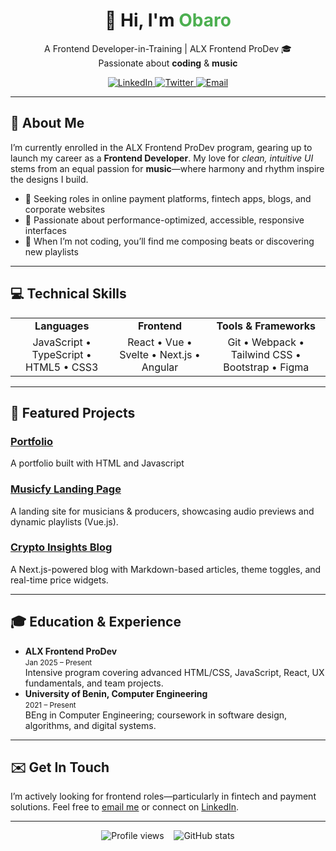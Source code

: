 <!-- ==================== HEADER ==================== -->
<div align="center">
  <h1>👋 Hi, I'm <span style="color:#4CAF50;">Obaro</span></h1>
  <p>
    A Frontend Developer-in-Training | ALX Frontend ProDev 🎓<br>
    Passionate about <strong>coding</strong> &amp; <strong>music</strong>
  </p>
  <!-- Optional: Social badges -->
  <p>
    <a href="https://www.linkedin.com/in/awowedeakpobaro/" target="_blank">
      <img src="https://media.licdn.com/dms/image/v2/D4D03AQGiVDE-nBrerA/profile-displayphoto-shrink_200_200/B4DZXtSg2xG8Ac-/0/1743442809646?e=1752105600&v=beta&t=5CJdG046Q0Uiy5lbtGJU9gnpo78wdHOtk33q4EAKUvk" alt="LinkedIn">
    </a>
    <a href="https://x.com/ManLikeObaro" target="_blank">
      <img src="https://media.licdn.com/dms/image/v2/D4D03AQGiVDE-nBrerA/profile-displayphoto-shrink_200_200/B4DZXtSg2xG8Ac-/0/1743442809646?e=1752105600&v=beta&t=5CJdG046Q0Uiy5lbtGJU9gnpo78wdHOtk33q4EAKUvk" alt="Twitter">
    </a>
    <a href="akpobaroawowede@gmail.com">
      <img src="https://encrypted-tbn0.gstatic.com/images?q=tbn:ANd9GcSt5j20cy6nP068DPAQvzLz2dFjFdzkk5DwEA&s" alt="Email">
    </a>
  </p>
</div>

<hr/>

<!-- ==================== ABOUT ME ==================== -->
<section>
  <h2>📝 About Me</h2>
  <p>
    I’m currently enrolled in the ALX Frontend ProDev program, gearing up to launch my career as a 
    <strong>Frontend Developer</strong>. My love for <em>clean, intuitive UI</em> stems from an equal 
    passion for <strong>music</strong>—where harmony and rhythm inspire the designs I build.
  </p>
  <ul>
    <li>🎯 Seeking roles in online payment platforms, fintech apps, blogs, and corporate websites</li>
    <li>🚀 Passionate about performance-optimized, accessible, responsive interfaces</li>
    <li>🎵 When I’m not coding, you’ll find me composing beats or discovering new playlists</li>
  </ul>
</section>

<hr/>

<!-- ==================== SKILLS ==================== -->
<section>
  <h2>💻 Technical Skills</h2>
  <table>
    <tr>
      <td align="center"><strong>Languages</strong></td>
      <td align="center"><strong>Frontend</strong></td>
      <td align="center"><strong>Tools &amp; Frameworks</strong></td>
    </tr>
    <tr>
      <td align="center">JavaScript • TypeScript • HTML5 • CSS3</td>
      <td align="center">React • Vue • Svelte • Next.js • Angular</td>
      <td align="center">Git • Webpack • Tailwind CSS • Bootstrap • Figma</td>
    </tr>
  </table>
</section>

<hr/>

<!-- ==================== PROJECTS ==================== -->
<section>
  <h2>🚧 Featured Projects</h2>
  <div>
    <h3><a href="https://github.com/ObaroAwowede/tiidelab-portfolio-practice.git">Portfolio</a></h3>
    <p>
      A portfolio built with HTML and Javascript
    </p>
  </div>
  <div>
    <h3><a href="https://github.com/your-username/musicfy">Musicfy Landing Page</a></h3>
    <p>
      A landing site for musicians &amp; producers, showcasing audio previews and dynamic playlists (Vue.js).
    </p>
  </div>
  <div>
    <h3><a href="https://github.com/your-username/crypto-blog">Crypto Insights Blog</a></h3>
    <p>
      A Next.js-powered blog with Markdown-based articles, theme toggles, and real-time price widgets.
    </p>
  </div>
</section>

<hr/>

<!-- ==================== EDUCATION & EXPERIENCE ==================== -->
<section>
  <h2>🎓 Education &amp; Experience</h2>
  <ul>
    <li>
      <strong>ALX Frontend ProDev</strong><br/>
      <small>Jan 2025 – Present</small><br/>
      Intensive program covering advanced HTML/CSS, JavaScript, React, UX fundamentals, and team projects.
    </li>
    <li>
      <strong>University of Benin, Computer Engineering</strong><br/>
      <small>2021 – Present</small><br/>
      BEng in Computer Engineering; coursework in software design, algorithms, and digital systems.
    </li>
    <!-- Add internships or freelance work here -->
  </ul>
</section>

<hr/>

<!-- ==================== CONTACT ==================== -->
<section>
  <h2>✉️ Get In Touch</h2>
  <p>
    I’m actively looking for frontend roles—particularly in fintech and payment solutions.  
    Feel free to <a href="akpobaroawowede@gmail.com">email me</a> or connect on 
    <a href="https://www.linkedin.com/in/awowedeakpobaro/" target="_blank">LinkedIn</a>.
  </p>
</section>

<hr/>

<!-- ==================== FOOTER ==================== -->
<div align="center">
  <p>
    <img src="https://komarev.com/ghpvc/?username=your-username&color=green" alt="Profile views"/>
    &nbsp;&nbsp;
    <img src="https://github-readme-stats.vercel.app/api?username=your-username&show_icons=true" alt="GitHub stats"/>
  </p>
</div>

